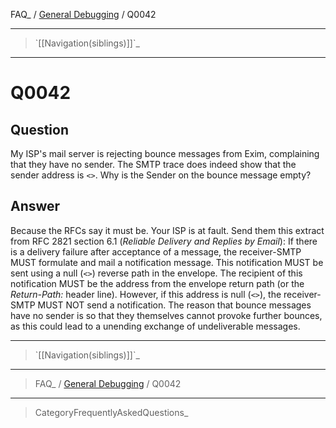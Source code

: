 FAQ\_ / [General Debugging](FAQ/General_Debugging) / Q0042

* * * * *

> \`[[Navigation(siblings)]]\`\_

* * * * *

Q0042
=====

Question
--------

My ISP's mail server is rejecting bounce messages from Exim, complaining
that they have no sender. The SMTP trace does indeed show that the
sender address is `<>`. Why is the Sender on the bounce message empty?

Answer
------

Because the RFCs say it must be. Your ISP is at fault. Send them this
extract from RFC 2821 section 6.1 (*Reliable Delivery and Replies by
Email*): If there is a delivery failure after acceptance of a message,
the receiver-SMTP MUST formulate and mail a notification message. This
notification MUST be sent using a null (`<>`) reverse path in the
envelope. The recipient of this notification MUST be the address from
the envelope return path (or the *Return-Path:* header line). However,
if this address is null (`<>`), the receiver-SMTP MUST NOT send a
notification. The reason that bounce messages have no sender is so that
they themselves cannot provoke further bounces, as this could lead to a
unending exchange of undeliverable messages.

* * * * *

> \`[[Navigation(siblings)]]\`\_

* * * * *

> FAQ\_ / [General Debugging](FAQ/General_Debugging) / Q0042

* * * * *

> CategoryFrequentlyAskedQuestions\_
